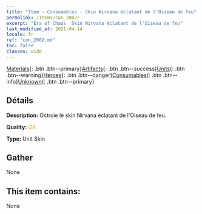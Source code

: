 ```yaml
---
title: "Item - Consumables - Skin Nirvana éclatant de l'Oiseau de feu"
permalink: /Items/con_2002/
excerpt: "Era of Chaos  Skin Nirvana éclatant de l'Oiseau de feu"
last_modified_at: 2021-04-14
locale: fr
ref: "con_2002.md"
toc: false
classes: wide
---
```

 [Materials](/fr/Items/){: .btn .btn--primary}[Artifacts](/fr/Items/Artifacts/){: .btn .btn--success}[Units](/fr/Items/Units/){: .btn .btn--warning}[Heroes](/fr/Items/Heroes/){: .btn .btn--danger}[Consumables](/fr/Items/Consumables/){: .btn .btn--info}[Unknown](/fr/Items/Unknown/){: .btn .btn--primary}

## Détails
 **Description:** Octroie le skin Nirvana éclatant de l'Oiseau de feu.

 **Quality:** <span style="color: #FF8C00">OK</span>

 **Type:** Unit Skin

## Gather

  None

## This item contains:

  None

